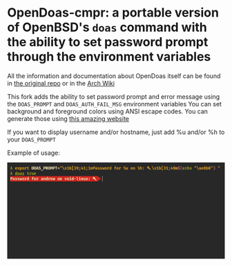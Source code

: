 # OpenDoas-cmpr: a portable version of OpenBSD's `doas` command with the ability to set password prompt through the environment variables

All the information and documentation about OpenDoas itself can be found in [the original repo](https://github.com/Duncaen/OpenDoas "the original repo") or in the [Arch Wiki](https://wiki.archlinux.org/title/Doas "Arch Wiki")

This fork adds the ability to set password prompt and error message using the `DOAS_PROMPT` and `DOAS_AUTH_FAIL_MSG` environment variables
You can set background and foreground colors using ANSI escape codes. You can generate those using [this amazing website](https://ansi.gabebanks.net/ "escape code generator")

If you want to display username and/or hostname, just add %u and/or %h to your `DOAS_PROMPT`

Example of usage:

![](example.png)
